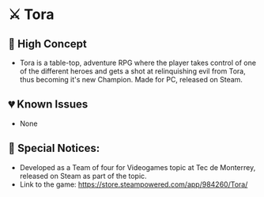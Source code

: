 # ⚔ Tora

## 🔮 High Concept

* Tora is a table-top, adventure RPG where the player takes control of one of the different heroes and gets a shot at relinquishing evil from Tora, thus becoming it's new Champion. Made for PC, released on Steam.

## 💔 Known Issues

* None

## 🧐 Special Notices:

* Developed as a Team of four for Videogames topic at Tec de Monterrey, released on Steam as part of the topic.
* Link to the game: https://store.steampowered.com/app/984260/Tora/
